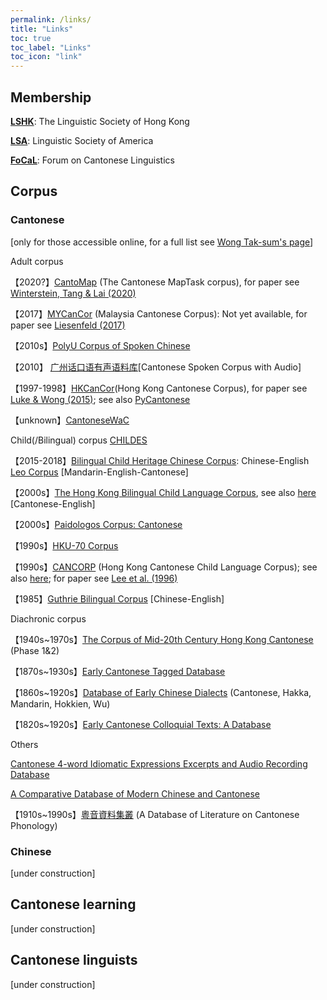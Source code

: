 ```yaml
---
permalink: /links/
title: "Links"
toc: true
toc_label: "Links"
toc_icon: "link"
---
```


## Membership
[**LSHK**](https://www.lshk.org/): The Linguistic Society of Hong Kong

[**LSA**](https://www.linguisticsociety.org/): Linguistic Society of America

[**FoCaL**](https://focalhongkong.wordpress.com/): Forum on Cantonese Linguistics


## Corpus
### Cantonese
[only for those accessible online, for a full list see [Wong Tak-sum's page](http://wongtaksum.no-ip.info:81/corpus.htm)]

Adult corpus

【2020?】[CantoMap](https://github.com/gwinterstein/CantoMap) (The Cantonese MapTask corpus), for paper see [Winterstein, Tang & Lai (2020)](https://www.aclweb.org/anthology/2020.lrec-1.355.pdf)

【2017】[MYCanCor](https://github.com/liesenf/MYCanCor) (Malaysia Cantonese Corpus): Not yet available, for paper see [Liesenfeld (2017)](http://www.lrec-conf.org/proceedings/lrec2018/pdf/192.pdf)

【2010s】[PolyU Corpus of Spoken Chinese](http://wongtaksum.no-ip.info:81/corpus.htm)

【2010】 [广州话口语有声语料库](https://huayu.jnu.edu.cn/corpus6/index.aspx)[Cantonese Spoken Corpus with Audio]

【1997-1998】[HKCanCor](http://compling.hss.ntu.edu.sg/hkcancor/)(Hong Kong Cantonese Corpus), for paper see [Luke & Wong (2015)](http://compling.hss.ntu.edu.sg/hkcancor/data/LukeWong_Hong-Kong-Cantonese-Corpus.pdf); see also [PyCantonese](https://github.com/jacksonllee/pycantonese)

【unknown】[CantoneseWaC](https://www.sketchengine.eu/cantonesewac-corpus/)


Child(/Bilingual) corpus [CHILDES](https://childes.talkbank.org/)

【2015-2018】[Bilingual Child Heritage Chinese Corpus](https://childes.talkbank.org/access/Biling/CHCC.html): Chinese-English
[Leo Corpus](https://childes.talkbank.org/access/Biling/Leo.html) [Mandarin-English-Cantonese]

【2000s】[The Hong Kong Bilingual Child Language Corpus](http://www.cuhk.edu.hk/lin/home/bilingual.htm), see also [here](https://childes.talkbank.org/access/Biling/YipMatthews.html) [Cantonese-English]

【2000s】[Paidologos Corpus: Cantonese](https://phonbank.talkbank.org/access/Chinese/Cantonese/PaidoCantonese.html)

【1990s】[HKU-70 Corpus](https://childes.talkbank.org/access/Chinese/Cantonese/HKU.html)

【1990s】[CANCORP](http://www.arts.cuhk.edu.hk/~lal/corpora.html#CANCORP) (Hong Kong Cantonese Child Language Corpus); see also [here](https://childes.talkbank.org/access/Chinese/Cantonese/LeeWongLeung.html); for paper see [Lee et al. (1996)](http://www.cuhk.edu.hk/lin/langacq/lee_etal1996.pdf)

【1985】[Guthrie Bilingual Corpus](https://childes.talkbank.org/access/Biling/Guthrie.html) [Chinese-English]


Diachronic corpus

【1940s~1970s】[The Corpus of Mid-20th Century Hong Kong Cantonese](https://hkcc.eduhk.hk/) (Phase 1&2)

【1870s~1930s】[Early Cantonese Tagged Database](http://database.shss.ust.hk/Cantag/)

【1860s~1920s】[Database of Early Chinese Dialects](http://database.shss.ust.hk/5dialects/) (Cantonese, Hakka, Mandarin, Hokkien, Wu)

【1820s~1920s】[Early Cantonese Colloquial Texts: A Database](http://143.89.108.109/Candbase/)


Others

[Cantonese 4-word Idiomatic Expressions Excerpts and Audio Recording Database](http://www.livac.org/yueqie/)

[A Comparative Database of Modern Chinese and Cantonese](http://apps.itsc.cuhk.edu.hk/hanyu/Page/Cover.aspx)

【1910s~1990s】[粵音資料集叢](https://jyut.net/) (A Database of Literature on Cantonese Phonology)


### Chinese
[under construction]


## Cantonese learning
[under construction]

## Cantonese linguists
[under construction]
